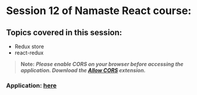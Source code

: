 # Session 12 of Namaste React course:

## Topics covered in this session:

- Redux store
- react-redux

> **Note:** **_Please enable CORS on your browser before accessing the application. Download the [Allow CORS](https://chrome.google.com/webstore/detail/allow-cors-access-control/lhobafahddgcelffkeicbaginigeejlf?hl=en) extension._**

### **Application: [here](https://poetic-entremet-077514.netlify.app/)**
